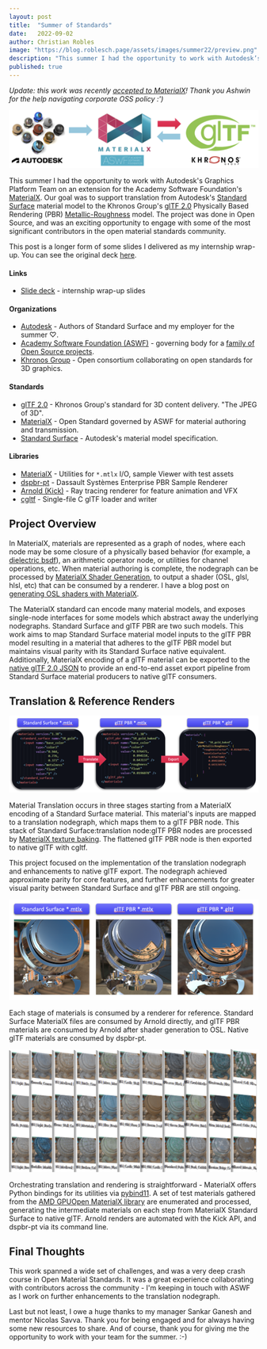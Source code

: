 ```yaml
---
layout: post
title:  "Summer of Standards"
date:   2022-09-02
author: Christian Robles
image: "https://blog.roblesch.page/assets/images/summer22/preview.png"
description: "This summer I had the opportunity to work with Autodesk’s Graphics Platform Team on an extension for the Academy Software Foundation’s MaterialX . Our goal was to support translation from Autodesk’s Standard Surface material model to the Khronos..."
published: true
---
```


*Update: this work was recently [accepted to MaterialX](https://github.com/AcademySoftwareFoundation/MaterialX/pull/1064)! Thank you Ashwin for the help navigating corporate OSS policy :')*

<img src="/assets/images/summer22/overview.png" alt="banner"/>

This summer I had the opportunity to work with Autodesk's Graphics Platform Team on an extension for the Academy Software Foundation's [MaterialX](https://materialx.org/). Our goal was to support translation from Autodesk's [Standard Surface](https://autodesk.github.io/standard-surface/) material model to the Khronos Group's [glTF 2.0](https://registry.khronos.org/glTF/specs/2.0/glTF-2.0.html) Physically Based Rendering (PBR) [Metallic-Roughness](https://registry.khronos.org/glTF/specs/2.0/glTF-2.0.html#materials) model. The project was done in Open Source, and was an exciting opportunity to engage with some of the most significant contributors in the open material standards community.

This post is a longer form of some slides I delivered as my internship wrap-up. You can see the original deck [here](/assets/images/summer22/roblesc_intern_pres.pdf).

#### Links

- [Slide deck](/assets/images/summer22/roblesc_intern_pres.pdf) - internship wrap-up slides

#### Organizations

- [Autodesk](https://www.autodesk.com/) - Authors of Standard Surface and my employer for the summer ♡.
- [Academy Software Foundation (ASWF)](https://www.aswf.io/) - governing body for a [family of Open Source projects](https://landscape.aswf.io/).
- [Khronos Group](https://www.khronos.org/) - Open consortium collaborating on open standards for 3D graphics.

#### Standards

- [glTF 2.0](https://registry.khronos.org/glTF/specs/2.0/glTF-2.0.html) - Khronos Group's standard for 3D content delivery. "The JPEG of 3D".
- [MaterialX](https://materialx.org/) - Open Standard governed by ASWF for material authoring and transmission.
- [Standard Surface](https://autodesk.github.io/standard-surface/) - Autodesk's material model specification.

#### Libraries

- [MaterialX](https://github.com/AcademySoftwareFoundation/MaterialX) - Utilities for `*.mtlx` I/O, sample Viewer with test assets
- [dspbr-pt](https://github.com/DassaultSystemes-Technology/dspbr-pt) - Dassault Systèmes Enterprise PBR Sample Renderer
- [Arnold (Kick)](https://docs.arnoldrenderer.com/display/A5AFMUG/Kick) - Ray tracing renderer for feature animation and VFX
- [cgltf](https://github.com/jkuhlmann/cgltf) - Single-file C glTF loader and writer

## Project Overview

In MaterialX, materials are represented as a graph of nodes, where each node may be some closure of a physically based behavior (for example, a [dielectric bsdf](https://github.com/AcademySoftwareFoundation/MaterialX/blob/4f44b5a0e465ba6ec9abe8f246b504517fa32efa/libraries/pbrlib/pbrlib_defs.mtlx#L58)), an arithmetic operator node, or utilities for channel operations, etc. When material authoring is complete, the nodegraph can be processed by [MaterialX Shader Generation](https://materialx.org/docs/api/md_documents__developer_guide__shader_generation.html), to output a shader (OSL, glsl, hlsl, etc) that can be consumed by a renderer. I have a blog post on [generating OSL shaders with MaterialX](/2022/03/16/mtlx-to-osl.html).

The MaterialX standard can encode many material models, and exposes single-node interfaces for some models which abstract away the underlying nodegraphs. Standard Surface and glTF PBR are two such models. This work aims to map Standard Surface material model inputs to the glTF PBR model resulting in a material that adheres to the glTF PBR model but maintains visual parity with its Standard Surface native equivalent. Additionally, MaterialX encoding of a glTF material can be exported to the [native glTF 2.0 JSON](https://registry.khronos.org/glTF/specs/2.0/glTF-2.0.html#schema-reference-material) to provide an end-to-end asset export pipeline from Standard Surface material producers to native glTF consumers.

## Translation & Reference Renders

<img src="/assets/images/summer22/translation.png" alt="translation"/>

Material Translation occurs in three stages starting from a MaterialX encoding of a Standard Surface material. This material's inputs are mapped to a translation nodegraph, which maps them to a glTF PBR node. This stack of Standard Surface:translation node:glTF PBR nodes are processed by [MaterialX texture baking](https://github.com/AcademySoftwareFoundation/MaterialX/blob/50d45c146c959a6891dc4140a7eae792f094e2d1/source/MaterialXRenderGlsl/TextureBaker.cpp). The flattened glTF PBR node is then exported to native glTF with cgltf.

This project focused on the implementation of the translation nodegraph and enhancements to native glTF export. The nodegraph achieved approximate parity for core features, and further enhancements for greater visual parity between Standard Surface and glTF PBR are still ongoing.

<img src="/assets/images/summer22/rendering.png" alt="rendering"/>

Each stage of materials is consumed by a renderer for reference. Standard Surface MaterialX files are consumed by Arnold directly, and glTF PBR materials are consumed by Arnold after shader generation to OSL. Native glTF materials are consumed by dspbr-pt.


<img src="/assets/images/summer22/batching.png" alt="rendering"/>

Orchestrating translation and rendering is straightforward - MaterialX offers Python bindings for its utilities via [pybind11](https://github.com/pybind/pybind11). A set of test materials gathered from the [AMD GPUOpen MaterialX library](https://matlib.gpuopen.com/main/materials/all) are enumerated and processed, generating the intermediate materials on each step from MaterialX Standard Surface to native glTF. Arnold renders are automated with the Kick API, and dspbr-pt via its command line.

## Final Thoughts

This work spanned a wide set of challenges, and was a very deep crash course in Open Material Standards. It was a great experience collaborating with contributors across the community - I'm keeping in touch with ASWF as I work on further enhancements to the translation nodegraph.

Last but not least, I owe a huge thanks to my manager Sankar Ganesh and mentor Nicolas Savva. Thank you for being engaged and for always having some new resources to share. And of course, thank you for giving me the opportunity to work with your team for the summer. :-)
